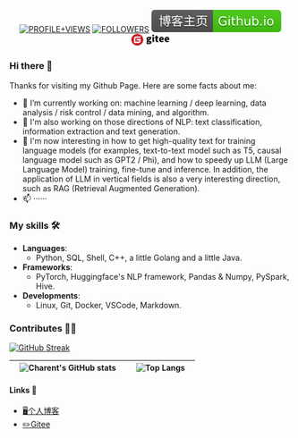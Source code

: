 <!--
**charent/charent** is a ✨ _special_ ✨ repository because its `README.md` (this file) appears on your GitHub profile.

Here are some ideas to get you started:

- 🔭 I’m currently working on ...
- 🌱 I’m currently learning ...
- 👯 I’m looking to collaborate on ...
- 🤔 I’m looking for help with ...
- 💬 Ask me about ...
- 📫 How to reach me: ...
- 😄 Pronouns: ...
- ⚡ Fun fact: ...
-->
<p align="center">
    <a href="https://komarev.com/ghpvc/?username=charent&label=PROFILE+VIEWS"><img src="https://komarev.com/ghpvc/?username=charent&label=PROFILE+VIEWS" alt="PROFILE+VIEWS"></a>
    <a href="https://img.shields.io/github/followers/charent?style=social"><img src="https://img.shields.io/github/followers/charent?style=social" alt="FOLLOWERS"></a>
    <!-- <a href="https://charent.github.io/"><img src="https://img.shields.io/badge/博客主页-Github.io-gree.svg" alt="博客主页"></a> -->
    <a href="https://charent.github.io/"><img src="./assets/icons/博客主页-Github.io-gree.svg" alt="博客主页"></a>
    <a href="https://gitee.com/charent"><img src="./assets/icons/gitee-logo-black.svg" width=68 alt="Gitee主页"></a>
</p>

### Hi there 👋
Thanks for visiting my Github Page. Here are some facts about me:    
- 🔭 I’m currently working on: machine learning / deep learning,  data analysis / risk control / data mining, and algorithm.
- 🌱 I'm also working on those directions of NLP: text classification, information extraction and text generation.
- 🔬 I'm now interesting in how to get high-quality text for training language models (for examples, text-to-text model such as T5, causal language model such as GPT2 / Phi), and how to speedy up LLM (Large Language Model) training, fine-tune and inference. In addition, the application of LLM in vertical fields is also a very interesting direction, such as RAG (Retrieval Augmented Generation).
- 📫 ······


### My skills 🛠️

- **Languages**:      
  - Python, SQL, Shell, C++, a little Golang and a little Java.
- **Frameworks**:
  - PyTorch, Huggingface's NLP framework, Pandas & Numpy, PySpark, Hive.
- **Developments**:
  - Linux, Git, Docker, VSCode, Markdown.

### Contributes 🧑‍💻

[![GitHub Streak](https://streak-stats.demolab.com?user=charent&theme=github-light&date_format=%5BY.%5Dn.j&mode=weekly&card_width=875)](https://git.io/streak-stats)


| &nbsp; &nbsp;![Charent's GitHub stats](https://github-readme-stats.vercel.app/api?username=charent&show_icons=true&rank_icon=github&hide_border=true) &nbsp;&nbsp;| &nbsp;&nbsp; ![Top Langs](https://github-readme-stats.vercel.app/api/top-langs/?username=charent&hide=scss,TypeScript,JavaScript,Vue&langs_count=6&hide_border=true&layout=compact) &nbsp;&nbsp; |
|:------:|:------:|

<!-- ![Charent's github activity graph](https://github-readme-activity-graph.vercel.app/graph?username=charent&theme=github-compact) -->

#### Links 🔗
- [🖥️个人博客](https://charent.github.io/)
- [✏️Gitee](https://gitee.com/charent)
